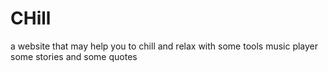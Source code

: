 # CHill
a website that may help you to chill and relax with some tools music player some stories and some quotes
